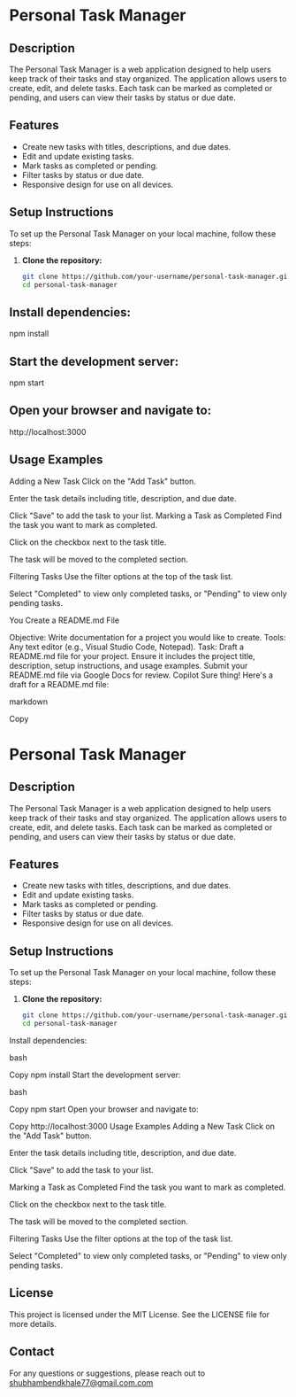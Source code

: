 # Personal Task Manager

## Description
The Personal Task Manager is a web application designed to help users keep track of their tasks and stay organized. The application allows users to create, edit, and delete tasks. Each task can be marked as completed or pending, and users can view their tasks by status or due date.

## Features
- Create new tasks with titles, descriptions, and due dates.
- Edit and update existing tasks.
- Mark tasks as completed or pending.
- Filter tasks by status or due date.
- Responsive design for use on all devices.

## Setup Instructions
To set up the Personal Task Manager on your local machine, follow these steps:

1. **Clone the repository:**
   ```bash
   git clone https://github.com/your-username/personal-task-manager.git
   cd personal-task-manager
## Install dependencies:
npm install
## Start the development server:
npm start
## Open your browser and navigate to:
http://localhost:3000

## Usage Examples
Adding a New Task
Click on the "Add Task" button.

Enter the task details including title, description, and due date.

Click "Save" to add the task to your list.
Marking a Task as Completed
Find the task you want to mark as completed.

Click on the checkbox next to the task title.

The task will be moved to the completed section.

Filtering Tasks
Use the filter options at the top of the task list.

Select "Completed" to view only completed tasks, or "Pending" to view only pending tasks.

You
Create a README.md File

Objective: Write documentation for a project you would like to create.
Tools: Any text editor (e.g., Visual Studio Code, Notepad).
Task:
Draft a README.md file for your project.
Ensure it includes the project title, description, setup instructions, and usage examples.
Submit your README.md file via Google Docs for review.
Copilot
Sure thing! Here's a draft for a README.md file:

markdown

Copy
# Personal Task Manager

## Description
The Personal Task Manager is a web application designed to help users keep track of their tasks and stay organized. The application allows users to create, edit, and delete tasks. Each task can be marked as completed or pending, and users can view their tasks by status or due date.

## Features
- Create new tasks with titles, descriptions, and due dates.
- Edit and update existing tasks.
- Mark tasks as completed or pending.
- Filter tasks by status or due date.
- Responsive design for use on all devices.

## Setup Instructions
To set up the Personal Task Manager on your local machine, follow these steps:

1. **Clone the repository:**
   ```bash
   git clone https://github.com/your-username/personal-task-manager.git
   cd personal-task-manager
Install dependencies:

bash

Copy
npm install
Start the development server:

bash

Copy
npm start
Open your browser and navigate to:


Copy
http://localhost:3000
Usage Examples
Adding a New Task
Click on the "Add Task" button.

Enter the task details including title, description, and due date.

Click "Save" to add the task to your list.

Marking a Task as Completed
Find the task you want to mark as completed.

Click on the checkbox next to the task title.

The task will be moved to the completed section.

Filtering Tasks
Use the filter options at the top of the task list.

Select "Completed" to view only completed tasks, or "Pending" to view only pending tasks.

## License
This project is licensed under the MIT License. See the LICENSE file for more details.

## Contact
For any questions or suggestions, please reach out to shubhambendkhale77@gmail.com.com
